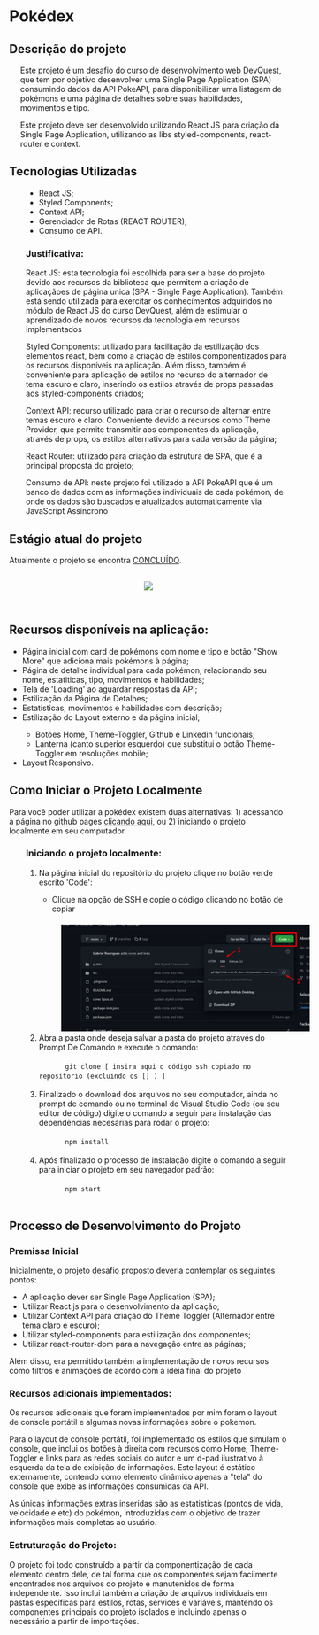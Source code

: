 # Pokédex 

## Descrição do projeto

<div style='margin-left: 20px;'>
    <p>
        Este projeto é um desafio do curso de desenvolvimento web DevQuest, que tem por objetivo desenvolver uma Single Page Application (SPA) consumindo dados da API PokeAPI, para disponibilizar uma listagem de pokémons e uma página de detalhes sobre suas habilidades, movimentos e tipo.</p>
        <p>Este projeto deve ser desenvolvido utilizando React JS para criação da Single Page Application, utilizando as libs styled-components, react-router e context.
    </p>
</div>

## Tecnologias Utilizadas
<ul style='margin-left: 30px;'>
    <li>React JS;</li>
    <li>Styled Components;</li>
    <li>Context API;</li>
    <li>Gerenciador de Rotas (REACT ROUTER);</li>
    <li>Consumo de API.</li>
</ul>

<div  style='margin-left: 30px;'>
    <h3>Justificativa:</h3>
    <p>React JS: esta tecnologia foi escolhida para ser a base do projeto devido aos recursos da biblioteca que permitem a criação de aplicaçãoes de página unica (SPA - Single Page Application). Também está sendo utilizada para exercitar os conhecimentos adquiridos no módulo de React JS do curso DevQuest, além de estimular o aprendizado de novos recursos da tecnologia em recursos implementados</p>
    <p>Styled Components: utilizado para facilitação da estilização dos elementos react, bem como a criação de estilos componentizados para os recursos disponíveis na aplicação. Além disso, também é conveniente para aplicação de estilos no recurso do alternador de tema escuro e claro, inserindo os estilos através de props passadas aos styled-components criados;</p>
    <p>Context API: recurso utilizado para criar o recurso de alternar entre temas escuro e claro. Conveniente devido a recursos como Theme Provider, que permite transmitir aos componentes da aplicação, através de props, os estilos alternativos para cada versão da página;</p>
    <p>React Router: utilizado para criação da estrutura de SPA, que é a principal proposta do projeto;</p>
    <p>Consumo de API: neste projeto foi utilizado a API PokeAPI que é um banco de dados com as informações individuais de cada pokémon, de onde os dados são buscados e atualizados automaticamente via JavaScript Assíncrono</p>
</div>

## Estágio atual do projeto

<p>Atualmente o projeto se encontra <u>CONCLUÍDO</u>.</p>

<div style='display: flex; justfy-content: center; align-items: center; flex-direction: column; margin: 20px 0;'>
    <img src="./src/assets/gifs/final.gif" style='margin: 10px 0 30px 0;'>
</div>



## Recursos disponíveis na aplicação:

<ul>
    <li>Página inicial com card de pokémons com nome e tipo e botão "Show More" que adiciona mais pokémons à página;</li>
    <li>Página de detalhe individual para cada pokémon, relacionando seu nome, estatiticas, tipo, movimentos e habilidades;</li>
    <li>Tela de 'Loading' ao aguardar respostas da API;</li>
    <li>Estilização da Página de Detalhes;</li>
    <li>Estatisticas, movimentos e habilidades com descrição;</li>
    <li>Estilização do Layout externo e da página inicial;</li>
        <ul>
            <li>Botões Home, Theme-Toggler, Github e Linkedin funcionais;
            <li>Lanterna (canto superior esquerdo) que substitui o botão Theme-Toggler em resoluções mobile;
        </ul>
    <li>Layout Responsivo.</li>
</ul>

## Como Iniciar o Projeto Localmente

<p>Para você poder utilizar a pokédex existem duas alternativas: 1) acessando a página no github pages <a href='https://graben-el.github.io/pokedex-reactjs/'> clicando aqui</a>, ou 2) iniciando o projeto localmente em seu computador.</p>

<div  style='margin-left: 30px;'>
    <h3>Iniciando o projeto localmente:</h3>
    <ol>
        <li> Na página inicial do repositório do projeto clique no botão verde escrito 'Code':
            <div >
                <ul>
                    <li>Clique na opção de SSH e copie o código clicando no botão de copiar</li>
                </ul>
                <img src='./src/assets/passo-a-passo/1.png' style='width: 500px; margin: 20px 40px 0;'/>
            </div>
        <li> Abra a pasta onde deseja salvar a pasta do projeto através do Prompt De Comando e execute o comando:<br><br>
        <code style='margin-left: 40px;'> git clone [ insira aqui o código ssh copiado no repositorio (excluindo os [] ) ] </code><br><br>
        <li>Finalizado o download dos arquivos no seu computador, ainda no prompt de comando ou no terminal do Visual Studio Code (ou seu editor de código) digite o comando a seguir para instalação das dependências necesárias para rodar o projeto:<br><br>
        <code style='margin-left: 40px;'> npm install </code><br><br>
        <li> Após finalizado o processo de instalação digite o comando a seguir para iniciar o projeto em seu navegador padrão:<br><br>
        <code style='margin-left: 40px;'> npm start </code><br><br>
    </ol>
</div>

## Processo de Desenvolvimento do Projeto

### Premissa Inicial

<p>Inicialmente, o projeto desafio proposto deveria contemplar os seguintes pontos:</p>
<ul>
    <li>A aplicação dever ser Single Page Application (SPA);
    <li>Utilizar React.js para o desenvolvimento da
    aplicação;
    <li>Utilizar Context API para criação do Theme Toggler
    (Alternador entre tema claro e escuro);
    <li>Utilizar styled-components para estilização dos
    componentes;
    <li>Utilizar react-router-dom para a navegação entre as
    páginas;
</ul>

<p>Além disso, era permitido também a implementação de novos recursos como filtros e animações de acordo com a ideia final do projeto</p>

### Recursos adicionais implementados:

<p>Os recursos adicionais que foram implementados por mim foram o layout de console portátil e algumas novas informações sobre o pokemon.</p>
<p>Para o layout de console portátil, foi implementado os estilos que simulam o console, que inclui os botões à direita com recursos como Home, Theme-Toggler e links para as redes sociais do autor e um d-pad ilustrativo à esquerda da tela de exibição de informações. Este layout é estático externamente, contendo como elemento dinâmico apenas a "tela" do console que exibe as informações consumidas da API.</p>
<p>As únicas informações extras inseridas são as estatisticas (pontos de vida, velocidade e etc) do pokémon, introduzidas com o objetivo de trazer informações mais completas ao usuário.</p>

### Estruturação do Projeto:

<p>O projeto foi todo construído a partir da componentização de cada elemento dentro dele, de tal forma que os componentes sejam facilmente encontrados nos arquivos do projeto e manutenidos de forma independente. Isso inclui também a criação de arquivos individuais em pastas especificas para estilos, rotas, services e variáveis, mantendo os componentes principais do projeto isolados e incluindo apenas o necessário a partir de importações.</p>
